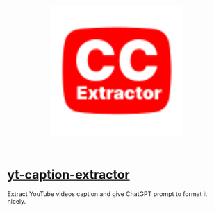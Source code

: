 <br>
<br>
<p align="center"><a href="#yt-caption-extractor"><img src="/public/logo.svg" width="300" alt="yt-caption-extractor Logo"></a></p>
<br>

# [yt-caption-extractor](https://yt-movie-script-extractor.netlify.app/)

Extract YouTube videos caption and give ChatGPT prompt to format it nicely. 
